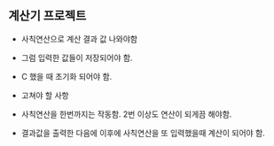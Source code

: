 ##  계산기 프로젝트

* 사칙연산으로 계산 결과 값 나와야함
* 그럼 입력한 값들이 저장되어야 함.
* C 했을 때 초기화 되어야 함.

* 고쳐야 할 사항
* 사칙연산을 한번까지는 작동함. 2번 이상도 연산이 되게끔 해야함.
* 결과값을 출력한 다음에 이후에 사칙연산을 또 입력했을때 계산이 되어야 함.